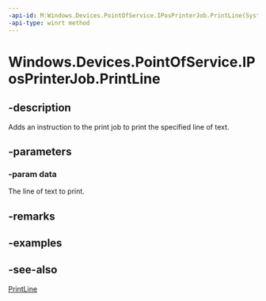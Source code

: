 ----api-id: M:Windows.Devices.PointOfService.IPosPrinterJob.PrintLine(System.String)
-api-type: winrt method
---<!-- Method syntaxpublic void PrintLine(System.String data)--># Windows.Devices.PointOfService.IPosPrinterJob.PrintLine## -descriptionAdds an instruction to the print job to print the specified line of text.## -parameters### -param dataThe line of text to print.## -remarks## -examples## -see-also[PrintLine](iposprinterjob_printline_144630531.md)
